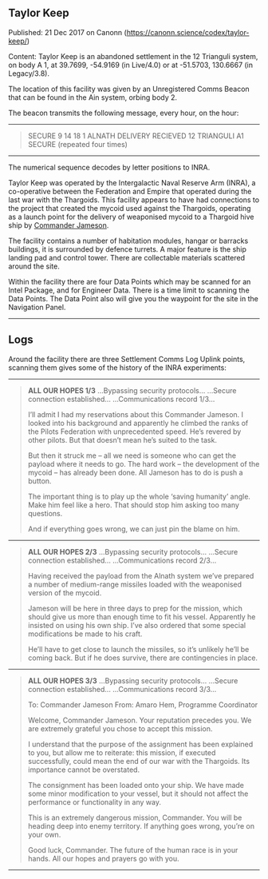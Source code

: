 ## Taylor Keep

Published: 21 Dec 2017 on Canonn (https://canonn.science/codex/taylor-keep/)

Content: Taylor Keep is an abandoned settlement in the 12 Trianguli system, on body A 1, at 39.7699, -54.9169 (in Live/4.0) or at -51.5703, 130.6667 (in Legacy/3.8).

The location of this facility was given by an Unregistered Comms Beacon that can be found in the Ain system, orbing body 2. 

The beacon transmits the following message, every hour, on the hour:

* * *

> 
>  SECURE 9 14 18 1 ALNATH DELIVERY RECIEVED 12 TRIANGULI A1 SECURE
> (repeated four times)

* * *

The numerical sequence decodes by letter positions to INRA.

Taylor Keep was operated by the Intergalactic Naval Reserve Arm (INRA), a co-operative between the Federation and Empire that operated during the last war with the Thargoids. This facility appears to have had connections to the project that created the mycoid used against the Thargoids, operating as a launch point for the delivery of weaponised mycoid to a Thargoid hive ship by [Commander Jameson](https://canonn.science/codex/cmdr-john-jameson-crashed-cobra-mkiii/).

The facility contains a number of habitation modules, hangar or barracks buildings, it is surrounded by defence turrets. A major feature is the ship landing pad and control tower. There are collectable materials scattered around the site.

Within the facility there are four Data Points which may be scanned for an Intel Package, and for Engineer Data. There is a time limit to scanning the Data Points. The Data Point also will give you the waypoint for the site in the Navigation Panel.

* * *

## Logs

Around the facility there are three Settlement Comms Log Uplink points, scanning them gives some of the history of the INRA experiments:

* * *

> 
> **ALL OUR HOPES 1/3**
> …Bypassing security protocols…
> …Secure connection established…
> …Communications record 1/3…
> 
> I’ll admit I had my reservations about this Commander Jameson. I looked into his background and apparently he climbed the ranks of the Pilots Federation with unprecedented speed. He’s revered by other pilots. But that doesn’t mean he’s suited to the task.
> 
> But then it struck me – all we need is someone who can get the payload where it needs to go. The hard work – the development of the mycoid – has already been done. All Jameson has to do is push a button.
> 
> The important thing is to play up the whole ‘saving humanity’ angle. Make him feel like a hero. That should stop him asking too many questions.
> 
> And if everything goes wrong, we can just pin the blame on him.

* * *

> 
> **ALL OUR HOPES 2/3**
> …Bypassing security protocols…
> …Secure connection established…
> …Communications record 2/3…
> 
> Having received the payload from the Alnath system we’ve prepared a number of medium-range missiles loaded with the weaponised version of the mycoid.
> 
> Jameson will be here in three days to prep for the mission, which should give us more than enough time to fit his vessel. Apparently he insisted on using his own ship. I’ve also ordered that some special modifications be made to his craft.
> 
> He’ll have to get close to launch the missiles, so it’s unlikely he’ll be coming back. But if he does survive, there are contingencies in place.

* * *

> 
> **ALL OUR HOPES 3/3**
> …Bypassing security protocols…
> …Secure connection established…
> …Communications record 3/3…
> 
> To: Commander Jameson
> From: Amaro Hem, Programme Coordinator
> 
> Welcome, Commander Jameson. Your reputation precedes you. We are extremely grateful you chose to accept this mission.
> 
> I understand that the purpose of the assignment has been explained to you, but allow me to reiterate: this mission, if executed successfully, could mean the end of our war with the Thargoids. Its importance cannot be overstated.
> 
> The consignment has been loaded onto your ship. We have made some minor modification to your vessel, but it should not affect the performance or functionality in any way.
> 
> This is an extremely dangerous mission, Commander. You will be heading deep into enemy territory. If anything goes wrong, you’re on your own.
> 
> Good luck, Commander. The future of the human race is in your hands. All our hopes and prayers go with you.

* * *